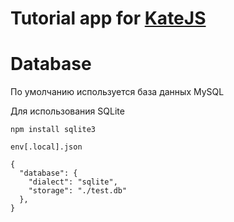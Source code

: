 # Tutorial app for [KateJS](https://github.com/romannep/katejs)

# Database
По умолчанию используется база данных MySQL

Для использования SQLite
````
npm install sqlite3
````
`env[.local].json`
````
{
  "database": { 
    "dialect": "sqlite",
    "storage": "./test.db"
  },
}
````

